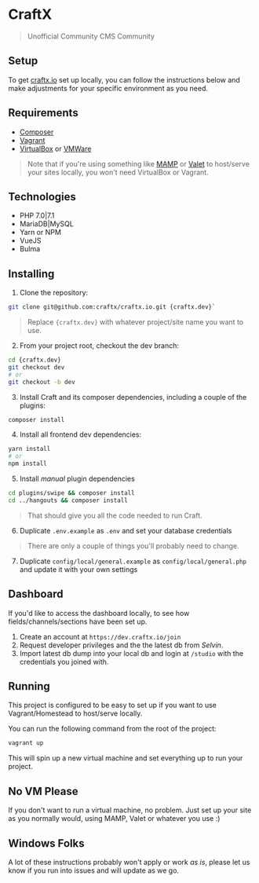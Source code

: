 # CraftX
> Unofficial Community CMS Community

## Setup
To get [craftx.io][craftx] set up locally, you can follow the instructions below and make adjustments for your specific environment as you need.

## Requirements
- [Composer]
- [Vagrant]
- [VirtualBox][virtual-box] or [VMWare][vm-ware]

> Note that if you're using something like [MAMP] or [Valet] to host/serve your sites locally, you won't need VirtualBox or Vagrant.

## Technologies
- PHP 7.0|7.1
- MariaDB|MySQL
- Yarn or NPM
- VueJS
- Bulma

## Installing
1. Clone the repository:

```bash
git clone git@github.com:craftx/craftx.io.git {craftx.dev}`
```

> Replace `{craftx.dev}` with whatever project/site name you want to use.

2. From your project root, checkout the dev branch:
```bash
cd {craftx.dev}
git checkout dev
# or
git checkout -b dev
```

3. Install Craft and its composer dependencies, including a couple of the plugins:

```bash
composer install
```

4. Install all frontend dev dependencies:

```bash
yarn install
# or
npm install
```

5. Install _manual_ plugin dependencies

```bash
cd plugins/swipe && composer install
cd ../hangouts && composer install
```

> That should give you all the code needed to run Craft.

6. Duplicate `.env.example` as `.env` and set your database credentials
> There are only a couple of things you'll probably need to change.

7. Duplicate `config/local/general.example` as `config/local/general.php` and update it with your own settings

## Dashboard
If you'd like to access the dashboard locally, to see how fields/channels/sections have been set up.

1. Create an account at `https://dev.craftx.io/join`
1. Request developer privileges and the the latest db from *Selvin*.
1. Import latest db dump into your local db and login at `/studio` with the credentials you joined with.

## Running
This project is configured to be easy to set up if you want to use Vagrant/Homestead to host/serve locally.

You can run the following command from the root of the project:

```bash
vagrant up
```

This will spin up a new virtual machine and set everything up to run your project.

## No VM Please
If you don't want to run a virtual machine, no problem. Just set up your site as you normally would, using MAMP, Valet or whatever you use :)

## Windows Folks
A lot of these instructions probably won't apply or work _as is_, please let us know if you run into issues and will update as we go.

<!-- Link References -->
[composer]:https://getcomposer.org "Composer"
[craftx]:http://craftx.io "CraftX"
[vagrant]:https://www.vagrantup.com "Vagrant"
[valet]:https://laravel.com/docs/valet "Valet"
[virtual-box]:https://www.virtualbox.org "VirtualBox"
[vm-ware]:http://www.vmware.com "VMWare"
[mamp]:https://www.mamp.info "MAMP"
